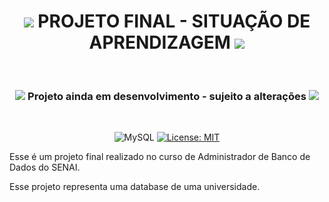 <h1 align='center'>
  <img src="https://icongr.am/material/database.svg?size=30&color=127369">
  PROJETO FINAL - SITUAÇÃO DE APRENDIZAGEM
  <img src="https://icongr.am/material/database.svg?size=30&color=127369">
</h1>

</br>

<h3 align='center'>
  <img src="https://icongr.am/material/alert-circle.svg?size=25&color=127369">
  Projeto ainda em desenvolvimento - sujeito a alterações
  <img src="https://icongr.am/material/alert-circle.svg?size=25&color=127369">
</h3>

</br>

<div align='center'>

  ![MySQL](https://img.shields.io/badge/mysql-127369.svg?style=for-the-badge&logo=mysql&logoColor=white)
  [![License: MIT](https://img.shields.io/badge/License-MIT-127369.svg?style=for-the-badge)](https://opensource.org/licenses/MIT)

</div>

Esse é um projeto final realizado no curso de Administrador de Banco de Dados do SENAI.

Esse projeto representa uma database de uma universidade.
